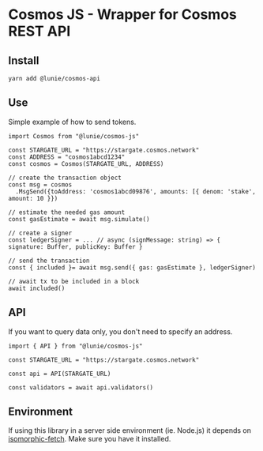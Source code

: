 # Cosmos JS - Wrapper for Cosmos REST API

## Install

```
yarn add @lunie/cosmos-api
```

## Use

Simple example of how to send tokens.

```
import Cosmos from "@lunie/cosmos-js"

const STARGATE_URL = "https://stargate.cosmos.network"
const ADDRESS = "cosmos1abcd1234"
const cosmos = Cosmos(STARGATE_URL, ADDRESS)

// create the transaction object
const msg = cosmos
  .MsgSend({toAddress: 'cosmos1abcd09876', amounts: [{ denom: 'stake', amount: 10 }})

// estimate the needed gas amount
const gasEstimate = await msg.simulate()

// create a signer
const ledgerSigner = ... // async (signMessage: string) => { signature: Buffer, publicKey: Buffer }

// send the transaction
const { included }= await msg.send({ gas: gasEstimate }, ledgerSigner)

// await tx to be included in a block
await included()
```

## API

If you want to query data only, you don't need to specify an address.

```
import { API } from "@lunie/cosmos-js"

const STARGATE_URL = "https://stargate.cosmos.network"

const api = API(STARGATE_URL)

const validators = await api.validators()
```

## Environment

If using this library in a server side environment (ie. Node.js) it depends on [isomorphic-fetch](https://www.npmjs.com/package/isomorphic-fetch). Make sure you have it installed.